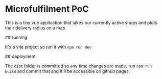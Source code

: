 # Microfulfilment PoC

This is a tiny vue application that takes our currently active shops and plots their delivery radius on a map.

## running

It's a vite project so run it with `npm run dev`

## deployment

The `dist` folder is committed so any time changes are made, run `npm run build` and commit that and it'll be accessible on github pages.